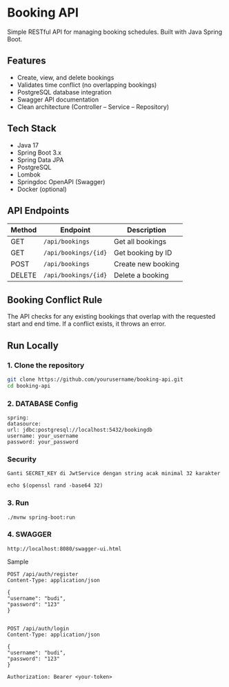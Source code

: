 # Booking API

Simple RESTful API for managing booking schedules. Built with Java Spring Boot.

## Features

- Create, view, and delete bookings
- Validates time conflict (no overlapping bookings)
- PostgreSQL database integration
- Swagger API documentation
- Clean architecture (Controller – Service – Repository)

## Tech Stack

- Java 17
- Spring Boot 3.x
- Spring Data JPA
- PostgreSQL
- Lombok
- Springdoc OpenAPI (Swagger)
- Docker (optional)

## API Endpoints


| Method | Endpoint             | Description         |
|--------|----------------------|---------------------|
| GET    | `/api/bookings`      | Get all bookings    |
| GET    | `/api/bookings/{id}` | Get booking by ID   |
| POST   | `/api/bookings`      | Create new booking  |
| DELETE | `/api/bookings/{id}` | Delete a booking    |

## Booking Conflict Rule

The API checks for any existing bookings that overlap with the requested start and end time. If a conflict exists, it throws an error.

## Run Locally

### 1. Clone the repository

```bash
git clone https://github.com/yourusername/booking-api.git
cd booking-api

```
### 2. DATABASE Config
```
spring:
datasource:
url: jdbc:postgresql://localhost:5432/bookingdb
username: your_username
password: your_password
```

### Security
```
Ganti SECRET_KEY di JwtService dengan string acak minimal 32 karakter

echo $(openssl rand -base64 32)
```

### 3. Run
```
./mvnw spring-boot:run

```

### 4. SWAGGER
```
http://localhost:8080/swagger-ui.html
```


Sample 
```
POST /api/auth/register
Content-Type: application/json

{
"username": "budi",
"password": "123"
}


POST /api/auth/login
Content-Type: application/json

{
"username": "budi",
"password": "123"
}

Authorization: Bearer <your-token>

```


